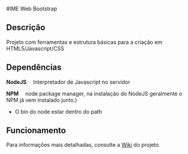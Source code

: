 #IME Web Bootstrap

## Descrição

Projeto com ferramentas e estrutura básicas para a criação em HTML5/Javascript/CSS

## Dependências

**NodeJS**
&emsp;Interpretador de Javascript no servidor

**NPM**
&emsp;node package manager, na instalação do NodeJS geralmente o NPM já vem instalado junto.)

- O bin do node estar dentro do path


## Funcionamento

Para informações mais detalhadas, consulte a [Wiki](https://github.com/mspavanelli/html5-javascript-css-bootstrap/wiki) do projeto.

<!-- 
## Automatização e Comandos
Ao executar o comando `gulp` as seguintes operações são realizadas:
	
* Qualquer modificação que for salva nos arquivos será automaticamente atualizada no navegador

Há também comandos mais específicos para algumas tarefas tarefas

`gulp`
	: Inicia o servidor já com autocarregamento da página

`gulp organize`
	: Cria diretórios conforme especificado

`min`
	: Minifica as folhas de estilo e funções javascript e salva dentro das respectivas pastas min

`gulp angularJS` - __EM FASE DE TESTES__
	: Separa e os arquivos do AngularJS (controllers, views e services) em pastas. Para melhor uso do recurso, é importante que os arquivos estejam propriamente identificados com *Ctrl*, *Service* ou *View* no final do arquivo. 
 -->